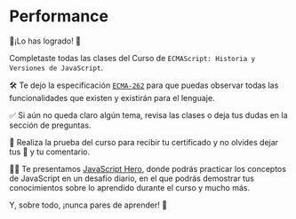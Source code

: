 # Performance

🎉¡Lo has logrado! 🙌

Completaste todas las clases del Curso de `ECMAScript: Historia y Versiones de JavaScript`.

🛠 Te dejo la especificación [`ECMA-262`](https://www.ecma-international.org/publications-and-standards/standards/ecma-262/) para que puedas observar todas las funcionalidades que existen y existirán para el lenguaje.

✅  Si aún no queda claro algún tema, revisa las clases o deja tus dudas en la sección de preguntas.

🧾 Realiza la prueba del curso para recibir tu certificado y no olvides dejar tus 🌟 y tu comentario.

👨‍💻 Te presentamos [JavaScript Hero](https://jshero.platzi.com/), donde podrás practicar los conceptos de JavaScript en un desafío diario, en el que podrás demostrar tus conocimientos sobre lo aprendido durante el curso y mucho más.

Y, sobre todo, ¡nunca pares de aprender! 💚
